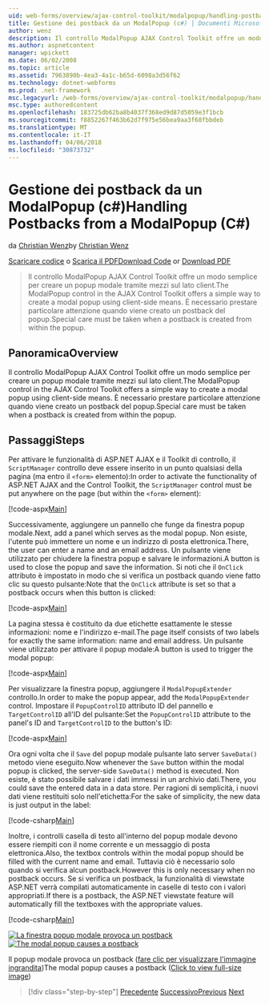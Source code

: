```yaml
---
uid: web-forms/overview/ajax-control-toolkit/modalpopup/handling-postbacks-from-a-modalpopup-cs
title: Gestione dei postback da un ModalPopup (c#) | Documenti Microsoft
author: wenz
description: Il controllo ModalPopup AJAX Control Toolkit offre un modo semplice per creare un popup modale tramite mezzi sul lato client. È necessario prestare particolare attenzione quando un pos...
ms.author: aspnetcontent
manager: wpickett
ms.date: 06/02/2008
ms.topic: article
ms.assetid: 7963890b-4ea3-4a1c-b65d-6098a3d56f62
ms.technology: dotnet-webforms
ms.prod: .net-framework
msc.legacyurl: /web-forms/overview/ajax-control-toolkit/modalpopup/handling-postbacks-from-a-modalpopup-cs
msc.type: authoredcontent
ms.openlocfilehash: 183725db62ba8b4037f368ed9d87d5059e3f1bcb
ms.sourcegitcommit: f8852267f463b62d7f975e56bea9aa3f68fbbdeb
ms.translationtype: MT
ms.contentlocale: it-IT
ms.lasthandoff: 04/06/2018
ms.locfileid: "30873732"
---
```

<a name="handling-postbacks-from-a-modalpopup-c"></a><span data-ttu-id="d3d00-104">Gestione dei postback da un ModalPopup (c#)</span><span class="sxs-lookup"><span data-stu-id="d3d00-104">Handling Postbacks from a ModalPopup (C#)</span></span>
====================
<span data-ttu-id="d3d00-105">da [Christian Wenz](https://github.com/wenz)</span><span class="sxs-lookup"><span data-stu-id="d3d00-105">by [Christian Wenz](https://github.com/wenz)</span></span>

<span data-ttu-id="d3d00-106">[Scaricare codice](http://download.microsoft.com/download/2/4/0/24052038-f942-4336-905b-b60ae56f0dd5/ModalPopup3.cs.zip) o [Scarica il PDF](http://download.microsoft.com/download/b/6/a/b6ae89ee-df69-4c87-9bfb-ad1eb2b23373/modalpopup3CS.pdf)</span><span class="sxs-lookup"><span data-stu-id="d3d00-106">[Download Code](http://download.microsoft.com/download/2/4/0/24052038-f942-4336-905b-b60ae56f0dd5/ModalPopup3.cs.zip) or [Download PDF](http://download.microsoft.com/download/b/6/a/b6ae89ee-df69-4c87-9bfb-ad1eb2b23373/modalpopup3CS.pdf)</span></span>

> <span data-ttu-id="d3d00-107">Il controllo ModalPopup AJAX Control Toolkit offre un modo semplice per creare un popup modale tramite mezzi sul lato client.</span><span class="sxs-lookup"><span data-stu-id="d3d00-107">The ModalPopup control in the AJAX Control Toolkit offers a simple way to create a modal popup using client-side means.</span></span> <span data-ttu-id="d3d00-108">È necessario prestare particolare attenzione quando viene creato un postback del popup.</span><span class="sxs-lookup"><span data-stu-id="d3d00-108">Special care must be taken when a postback is created from within the popup.</span></span>


## <a name="overview"></a><span data-ttu-id="d3d00-109">Panoramica</span><span class="sxs-lookup"><span data-stu-id="d3d00-109">Overview</span></span>

<span data-ttu-id="d3d00-110">Il controllo ModalPopup AJAX Control Toolkit offre un modo semplice per creare un popup modale tramite mezzi sul lato client.</span><span class="sxs-lookup"><span data-stu-id="d3d00-110">The ModalPopup control in the AJAX Control Toolkit offers a simple way to create a modal popup using client-side means.</span></span> <span data-ttu-id="d3d00-111">È necessario prestare particolare attenzione quando viene creato un postback del popup.</span><span class="sxs-lookup"><span data-stu-id="d3d00-111">Special care must be taken when a postback is created from within the popup.</span></span>

## <a name="steps"></a><span data-ttu-id="d3d00-112">Passaggi</span><span class="sxs-lookup"><span data-stu-id="d3d00-112">Steps</span></span>

<span data-ttu-id="d3d00-113">Per attivare le funzionalità di ASP.NET AJAX e il Toolkit di controllo, il `ScriptManager` controllo deve essere inserito in un punto qualsiasi della pagina (ma entro il `<form>` elemento):</span><span class="sxs-lookup"><span data-stu-id="d3d00-113">In order to activate the functionality of ASP.NET AJAX and the Control Toolkit, the `ScriptManager` control must be put anywhere on the page (but within the `<form>` element):</span></span>

[!code-aspx[Main](handling-postbacks-from-a-modalpopup-cs/samples/sample1.aspx)]

<span data-ttu-id="d3d00-114">Successivamente, aggiungere un pannello che funge da finestra popup modale.</span><span class="sxs-lookup"><span data-stu-id="d3d00-114">Next, add a panel which serves as the modal popup.</span></span> <span data-ttu-id="d3d00-115">Non esiste, l'utente può immettere un nome e un indirizzo di posta elettronica.</span><span class="sxs-lookup"><span data-stu-id="d3d00-115">There, the user can enter a name and an email address.</span></span> <span data-ttu-id="d3d00-116">Un pulsante viene utilizzato per chiudere la finestra popup e salvare le informazioni.</span><span class="sxs-lookup"><span data-stu-id="d3d00-116">A button is used to close the popup and save the information.</span></span> <span data-ttu-id="d3d00-117">Si noti che il `OnClick` attributo è impostato in modo che si verifica un postback quando viene fatto clic su questo pulsante:</span><span class="sxs-lookup"><span data-stu-id="d3d00-117">Note that the `OnClick` attribute is set so that a postback occurs when this button is clicked:</span></span>

[!code-aspx[Main](handling-postbacks-from-a-modalpopup-cs/samples/sample2.aspx)]

<span data-ttu-id="d3d00-118">La pagina stessa è costituito da due etichette esattamente le stesse informazioni: nome e l'indirizzo e-mail.</span><span class="sxs-lookup"><span data-stu-id="d3d00-118">The page itself consists of two labels for exactly the same information: name and email address.</span></span> <span data-ttu-id="d3d00-119">Un pulsante viene utilizzato per attivare il popup modale:</span><span class="sxs-lookup"><span data-stu-id="d3d00-119">A button is used to trigger the modal popup:</span></span>

[!code-aspx[Main](handling-postbacks-from-a-modalpopup-cs/samples/sample3.aspx)]

<span data-ttu-id="d3d00-120">Per visualizzare la finestra popup, aggiungere il `ModalPopupExtender` controllo.</span><span class="sxs-lookup"><span data-stu-id="d3d00-120">In order to make the popup appear, add the `ModalPopupExtender` control.</span></span> <span data-ttu-id="d3d00-121">Impostare il `PopupControlID` attributo ID del pannello e `TargetControlID` all'ID del pulsante:</span><span class="sxs-lookup"><span data-stu-id="d3d00-121">Set the `PopupControlID` attribute to the panel's ID and `TargetControlID` to the button's ID:</span></span>

[!code-aspx[Main](handling-postbacks-from-a-modalpopup-cs/samples/sample4.aspx)]

<span data-ttu-id="d3d00-122">Ora ogni volta che il `Save` del popup modale pulsante lato server `SaveData()` metodo viene eseguito.</span><span class="sxs-lookup"><span data-stu-id="d3d00-122">Now whenever the `Save` button within the modal popup is clicked, the server-side `SaveData()` method is executed.</span></span> <span data-ttu-id="d3d00-123">Non esiste, è stato possibile salvare i dati immessi in un archivio dati.</span><span class="sxs-lookup"><span data-stu-id="d3d00-123">There, you could save the entered data in a data store.</span></span> <span data-ttu-id="d3d00-124">Per ragioni di semplicità, i nuovi dati viene restituiti solo nell'etichetta:</span><span class="sxs-lookup"><span data-stu-id="d3d00-124">For the sake of simplicity, the new data is just output in the label:</span></span>

[!code-csharp[Main](handling-postbacks-from-a-modalpopup-cs/samples/sample5.cs)]

<span data-ttu-id="d3d00-125">Inoltre, i controlli casella di testo all'interno del popup modale devono essere riempiti con il nome corrente e un messaggio di posta elettronica.</span><span class="sxs-lookup"><span data-stu-id="d3d00-125">Also, the textbox controls within the modal popup should be filled with the current name and email.</span></span> <span data-ttu-id="d3d00-126">Tuttavia ciò è necessario solo quando si verifica alcun postback.</span><span class="sxs-lookup"><span data-stu-id="d3d00-126">However this is only necessary when no postback occurs.</span></span> <span data-ttu-id="d3d00-127">Se si verifica un postback, la funzionalità di viewstate ASP.NET verrà compilati automaticamente in caselle di testo con i valori appropriati.</span><span class="sxs-lookup"><span data-stu-id="d3d00-127">If there is a postback, the ASP.NET viewstate feature will automatically fill the textboxes with the appropriate values.</span></span>

[!code-csharp[Main](handling-postbacks-from-a-modalpopup-cs/samples/sample6.cs)]


<span data-ttu-id="d3d00-128">[![La finestra popup modale provoca un postback](handling-postbacks-from-a-modalpopup-cs/_static/image2.png)](handling-postbacks-from-a-modalpopup-cs/_static/image1.png)</span><span class="sxs-lookup"><span data-stu-id="d3d00-128">[![The modal popup causes a postback](handling-postbacks-from-a-modalpopup-cs/_static/image2.png)](handling-postbacks-from-a-modalpopup-cs/_static/image1.png)</span></span>

<span data-ttu-id="d3d00-129">Il popup modale provoca un postback ([fare clic per visualizzare l'immagine ingrandita](handling-postbacks-from-a-modalpopup-cs/_static/image3.png))</span><span class="sxs-lookup"><span data-stu-id="d3d00-129">The modal popup causes a postback ([Click to view full-size image](handling-postbacks-from-a-modalpopup-cs/_static/image3.png))</span></span>

> [!div class="step-by-step"]
> <span data-ttu-id="d3d00-130">[Precedente](using-modalpopup-with-a-repeater-control-cs.md)
> [Successivo](positioning-a-modalpopup-cs.md)</span><span class="sxs-lookup"><span data-stu-id="d3d00-130">[Previous](using-modalpopup-with-a-repeater-control-cs.md)
[Next](positioning-a-modalpopup-cs.md)</span></span>
